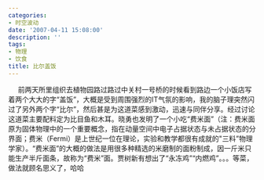 ```yaml
---
categories:
- 时空波动
date: '2007-04-11 15:08:00'
description: ''
tags:
- 物理
- 饮食
title: 比尔盖饭
---
```

     前两天所里组织去植物园路过路过中关村一号桥的时候看到路边一个小饭店写着两个大大的字“盖饭”，大概是受到周围强烈的IT气氛的影响，我的脑子理突然闪过了另外两个字“比尔”，然后甚是为这道菜感到激动，迅速与同伴分享。经过讨论这道菜主要配料定为比目鱼和木耳。晓勇也发明了一个小吃“费米面”（注：费米面原为固体物理中的一个重要概念，指在动量空间中电子占据状态与未占据状态的分界面；费米（Fermi）是上世纪一位在理论，实验和教学都很有成就的"三料”物理学家）。“费米面”的大概的做法是用很多种精选的米磨制的面粉制成，因一斤米只能生产半斤面条，故称为“费米”面。贾树新有想出了“永冻鸡”“内燃鸡”。。。等菜，做法就顾名思义了，哈哈